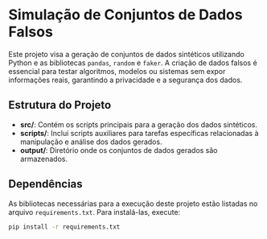 # Simulação de Conjuntos de Dados Falsos

Este projeto visa a geração de conjuntos de dados sintéticos utilizando Python e as bibliotecas `pandas`, `random` e `faker`. A criação de dados falsos é essencial para testar algoritmos, modelos ou sistemas sem expor informações reais, garantindo a privacidade e a segurança dos dados.

## Estrutura do Projeto

- **src/**: Contém os scripts principais para a geração dos dados sintéticos.
- **scripts/**: Inclui scripts auxiliares para tarefas específicas relacionadas à manipulação e análise dos dados gerados.
- **output/**: Diretório onde os conjuntos de dados gerados são armazenados.

## Dependências

As bibliotecas necessárias para a execução deste projeto estão listadas no arquivo `requirements.txt`. Para instalá-las, execute:

```bash
pip install -r requirements.txt
